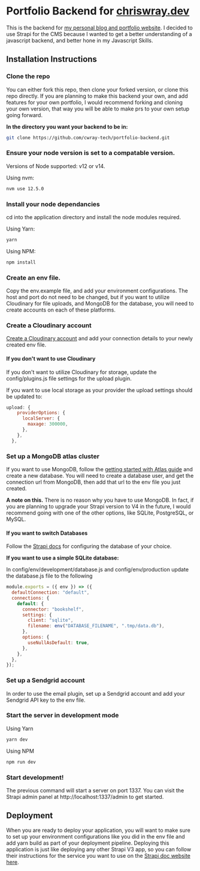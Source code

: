 # Portfolio Backend for [chriswray.dev](https://chriswray.dev)

This is the backend for [my personal blog and portfolio website](https://chriswray.dev). I decided to use Strapi for the CMS because I wanted to get a better understanding of a javascript backend, and better hone in my Javascript Skills.

## Installation Instructions

### Clone the repo

You can either fork this repo, then clone your forked version, or clone this repo directly. If you are planning to make this backend your own, and add features for your own portfolio, I would recommend forking and cloning your own version, that way you will be able to make prs to your own setup going forward.

**In the directory you want your backend to be in:**

```bash
git clone https://github.com/cwray-tech/portfolio-backend.git
```

### Ensure your node version is set to a compatable version.

Versions of Node supported: v12 or v14.

Using nvm:

```bash
nvm use 12.5.0
```

### Install your node dependancies

cd into the application directory and install the node modules required.

Using Yarn:

```bash
yarn
```

Using NPM:

```bash
npm install
```

### Create an env file.

Copy the env.example file, and add your environment configurations. The host and port do not need to be changed, but if you want to utilize Cloudinary for file uploads, and MongoDB for the database, you will need to create accounts on each of these platforms.

### Create a Cloudinary account

[Create a Cloudinary account](https://cloudinary.com/invites/lpov9zyyucivvxsnalc5/tyjytr506ffjmhjfqfui) and add your connection details to your newly created env file.

#### If you don't want to use Cloudinary

If you don't want to utilize Cloudinary for storage, update the config/plugins.js file settings for the upload plugin.

If you want to use local storage as your provider the upload settings should be updated to:

```javascript
upload: {
    providerOptions: {
      localServer: {
        maxage: 300000,
      },
    },
  },
```

### Set up a MongoDB atlas cluster

If you want to use MongoDB, follow the [getting started with Atlas guide](https://docs.atlas.mongodb.com/getting-started/?_ga=2.4563131.920976329.1643907102-735601706.1643758841&_gac=1.146756166.1643758841.Cj0KCQiA0eOPBhCGARIsAFIwTs76SnZs7BbvgidCHxu9fcxFSsj7MRSGdClsvvIRq1BXHWYC3rKDHMAaAt7uEALw_wcB#deploy-a-free-tier-cluster) and create a new database. You will need to create a database user, and get the connection url from MongoDB, then add that url to the env file you just created.

**A note on this.** There is no reason why you have to use MongoDB. In fact, if you are planning to upgrade your Strapi version to V4 in the future, I would recommend going with one of the other options, like SQLite, PostgreSQL, or MySQL.

#### If you want to switch Databases

Follow the [Strapi docs](https://docs-v3.strapi.io/developer-docs/latest/setup-deployment-guides/configurations.html#database) for configuring the database of your choice.

**If you want to use a simple SQLite database:**

In config/env/development/database.js and config/env/production update the database.js file to the following

```javascript
module.exports = ({ env }) => ({
  defaultConnection: "default",
  connections: {
    default: {
      connector: "bookshelf",
      settings: {
        client: "sqlite",
        filename: env("DATABASE_FILENAME", ".tmp/data.db"),
      },
      options: {
        useNullAsDefault: true,
      },
    },
  },
});
```

### Set up a Sendgrid account

In order to use the email plugin, set up a Sendgrid account and add your Sendgrid API key to the env file.

### Start the server in development mode

Using Yarn

```bash
yarn dev
```

Using NPM

```bash
npm run dev
```

### Start development!

The previous command will start a server on port 1337. You can visit the Strapi admin panel at http://localhost:1337/admin to get started.

## Deployment

When you are ready to deploy your application, you will want to make sure to set up your environment configurations like you did in the env file and add yarn build as part of your deployment pipeline. Deploying this application is just like deploying any other Strapi V3 app, so you can follow their instructions for the service you want to use on the [Strapi doc website here](https://docs-v3.strapi.io/developer-docs/latest/setup-deployment-guides/deployment.html).

